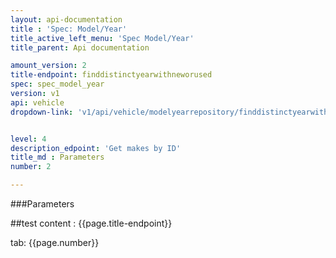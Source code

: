 ```yaml
---
layout: api-documentation
title : 'Spec: Model/Year'
title_active_left_menu: 'Spec Model/Year'
title_parent: Api documentation

amount_version: 2
title-endpoint: finddistinctyearwithneworused
spec: spec_model_year
version: v1
api: vehicle
dropdown-link: 'v1/api/vehicle/modelyearrepository/finddistinctyearwithneworused'


level: 4
description_edpoint: 'Get makes by ID'
title_md : Parameters
number: 2

---
```


###Parameters

##test content : {{page.title-endpoint}} 

tab: {{page.number}}